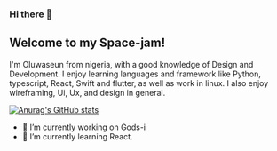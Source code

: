 ### Hi there 👋


## Welcome to my Space-jam!

I'm Oluwaseun from nigeria, with a good knowledge of Design and Development. I enjoy learning languages and framework like Python, typescript, React, Swift and flutter, as well as work in linux.
I also enjoy wireframing, Ui, Ux, and design in general.


[![Anurag's GitHub stats](https://github-readme-stats.vercel.app/api?username=oluwa-seun)](https://github.com/anuraghazra/github-readme-stats)


- 🔭 I’m currently working on Gods-i
- 🌱 I’m currently learning React.


